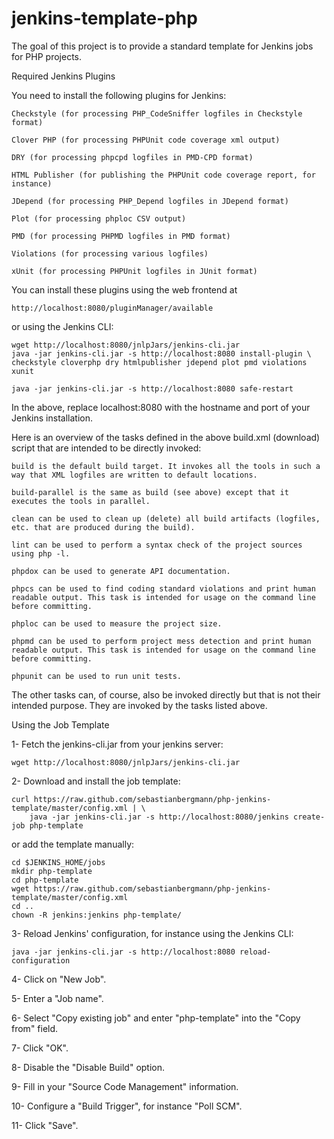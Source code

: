jenkins-template-php
====================
The goal of this project is to provide a standard template for Jenkins jobs for PHP projects.

Required Jenkins Plugins

You need to install the following plugins for Jenkins:

    Checkstyle (for processing PHP_CodeSniffer logfiles in Checkstyle format)

    Clover PHP (for processing PHPUnit code coverage xml output)

    DRY (for processing phpcpd logfiles in PMD-CPD format)

    HTML Publisher (for publishing the PHPUnit code coverage report, for instance)

    JDepend (for processing PHP_Depend logfiles in JDepend format)

    Plot (for processing phploc CSV output)

    PMD (for processing PHPMD logfiles in PMD format)

    Violations (for processing various logfiles)

    xUnit (for processing PHPUnit logfiles in JUnit format)

You can install these plugins using the web frontend at

    http://localhost:8080/pluginManager/available

or using the Jenkins CLI:

    wget http://localhost:8080/jnlpJars/jenkins-cli.jar
    java -jar jenkins-cli.jar -s http://localhost:8080 install-plugin \
    checkstyle cloverphp dry htmlpublisher jdepend plot pmd violations xunit

    java -jar jenkins-cli.jar -s http://localhost:8080 safe-restart

In the above, replace localhost:8080 with the hostname and port of your Jenkins installation.

Here is an overview of the tasks defined in the above build.xml (download) script that are intended to be directly invoked:

    build is the default build target. It invokes all the tools in such a way that XML logfiles are written to default locations.

    build-parallel is the same as build (see above) except that it executes the tools in parallel.

    clean can be used to clean up (delete) all build artifacts (logfiles, etc. that are produced during the build).

    lint can be used to perform a syntax check of the project sources using php -l.

    phpdox can be used to generate API documentation.

    phpcs can be used to find coding standard violations and print human readable output. This task is intended for usage on the command line before committing.

    phploc can be used to measure the project size.

    phpmd can be used to perform project mess detection and print human readable output. This task is intended for usage on the command line before committing.

    phpunit can be used to run unit tests.

The other tasks can, of course, also be invoked directly but that is not their intended purpose. They are invoked by the tasks listed above.

Using the Job Template

1- Fetch the jenkins-cli.jar from your jenkins server:

    wget http://localhost:8080/jnlpJars/jenkins-cli.jar

2- Download and install the job template:

    curl https://raw.github.com/sebastianbergmann/php-jenkins-template/master/config.xml | \
        java -jar jenkins-cli.jar -s http://localhost:8080/jenkins create-job php-template

or add the template manually:

    cd $JENKINS_HOME/jobs
    mkdir php-template
    cd php-template
    wget https://raw.github.com/sebastianbergmann/php-jenkins-template/master/config.xml
    cd ..
    chown -R jenkins:jenkins php-template/

3- Reload Jenkins' configuration, for instance using the Jenkins CLI:

    java -jar jenkins-cli.jar -s http://localhost:8080 reload-configuration

4- Click on "New Job".

5- Enter a "Job name".

6- Select "Copy existing job" and enter "php-template" into the "Copy from" field.

7- Click "OK".

8- Disable the "Disable Build" option.

9- Fill in your "Source Code Management" information.

10- Configure a "Build Trigger", for instance "Poll SCM".

11- Click "Save".


